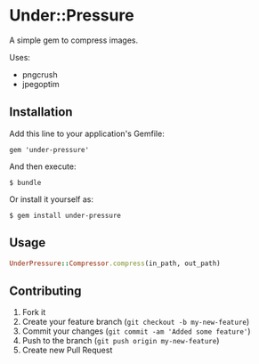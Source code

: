 # Under::Pressure

A simple gem to compress images.

Uses:

* pngcrush
* jpegoptim

## Installation

Add this line to your application's Gemfile:

    gem 'under-pressure'

And then execute:

    $ bundle

Or install it yourself as:

    $ gem install under-pressure

## Usage

```ruby
UnderPressure::Compressor.compress(in_path, out_path)
```

## Contributing

1. Fork it
2. Create your feature branch (`git checkout -b my-new-feature`)
3. Commit your changes (`git commit -am 'Added some feature'`)
4. Push to the branch (`git push origin my-new-feature`)
5. Create new Pull Request
